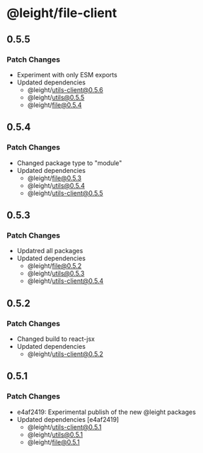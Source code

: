 # @leight/file-client

## 0.5.5

### Patch Changes

- Experiment with only ESM exports
- Updated dependencies
  - @leight/utils-client@0.5.6
  - @leight/utils@0.5.5
  - @leight/file@0.5.4

## 0.5.4

### Patch Changes

- Changed package type to "module"
- Updated dependencies
  - @leight/file@0.5.3
  - @leight/utils@0.5.4
  - @leight/utils-client@0.5.5

## 0.5.3

### Patch Changes

- Updatred all packages
- Updated dependencies
  - @leight/file@0.5.2
  - @leight/utils@0.5.3
  - @leight/utils-client@0.5.4

## 0.5.2

### Patch Changes

- Changed build to react-jsx
- Updated dependencies
  - @leight/utils-client@0.5.2

## 0.5.1

### Patch Changes

- e4af2419: Experimental publish of the new @leight packages
- Updated dependencies [e4af2419]
  - @leight/utils-client@0.5.1
  - @leight/utils@0.5.1
  - @leight/file@0.5.1
